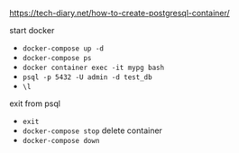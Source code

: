https://tech-diary.net/how-to-create-postgresql-container/

start docker

-   `docker-compose up -d`
-   `docker-compose ps`
-   `docker container exec -it mypg bash`
-   `psql -p 5432 -U admin -d test_db`
-   `\l`

exit from psql

-   `exit`
-   `docker-compose stop`
    delete container
-   `docker-compose down`
